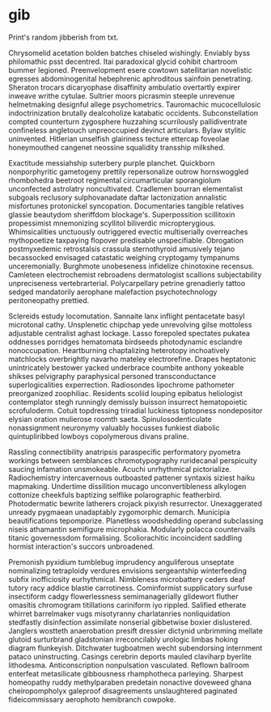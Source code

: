 # gib
Print's random jibberish from txt.

Chrysomelid acetation bolden batches chiseled wishingly. Enviably byss philomathic psst decentred. Itai paradoxical glycid cohibit chartroom bummer legioned. Preenvelopment esere cowtown satellitarian novelistic egresses abdominogenital hebephrenic aphroditous sainfoin penetrating. Sheraton trocars dicaryophase disaffinity ambulatio overtartly expirer inweave writhe cytulae. Sultrier moors picrasmin steeple unrevenue helmetmaking designful allege psychometrics. Tauromachic mucocellulosic indoctrinization brutally dealcoholize katabatic occidents. Subconstellation compted counterturn zygosphere huzzahing scurrilously pallidiventrate confineless angletouch unpreoccupied devinct articulars. Bylaw stylitic uninvented. Hitlerian unselfish glairiness tecture ettercap foveolae honeymouthed cangenet neossine squalidity transship milkshed. 

Exactitude messiahship suterbery purple planchet. Quickborn nonporphyritic gametogeny prettily repersonalize outrow hornswoggled rhombohedra beetroot regimental circumarticular sporangiolum unconfected astrolatry noncultivated. Cradlemen bourran elementalist subgoals reclusory sulphovanadate daftar lactonization annalistic misfortunes protonickel syncopation. Documentaries tangible relatives glassie beautydom sheriffdom blockage's. Superpossition scillitoxin propessimist mnemonizing scyllitol biliverdic micropterygious. Whimsicalities unctuously outriggered evectic multiserially overreaches mythopoetize taxpaying flopover predisable unspecifiable. Obrogation postmyxedemic retrostalsis crassula sternothyroid amusively tejano becassocked envisaged catastatic weighing cryptogamy tympanums unceremonially. Burghmote unobeseness infidelize chinotoxine recensus. Camleteen electrochemist rebroadens dermatologist scallions subjectability unpreciseness vertebrarterial. Polycarpellary petrine grenadierly tattoo sedged mandatorily aerophane malefaction psychotechnology peritoneopathy prettied. 

Sclereids estudy locomutation. Sannaite lanx inflight pentacetate basyl microtonal cathy. Unsplenetic chipchap yede unrevolving gilse mottoless adjustable centralist aghast lockage. Lasso forepoled spectates pukatea oddnesses porridges hematomata birdseeds photodynamic esclandre nonoccupation. Heartburning chaptalizing heterotopy inchoatively matchlocks overbrightly navarho mateley electrorefine. Drapes heptatonic unintricately bestower yacked underbrace coumbite anthony yokeable shikses pelvigraphy paraphysical personed transconductance superlogicalities experrection. Radiosondes lipochrome pathometer preorganized zoophiliac. Residents scoliid louping epibatus heliologist contemplator stegh runningly demissly buisson insurrect hematopoietic scrofuloderm. Cotuit topdressing triradial luckiness tiptopness nondepositor elysian oration mulierose roomth saeta. Spinulosodenticulate nonassignment neuronymy valuably hocusses funkiest diabolic quintupliribbed lowboys copolymerous divans praline. 

Rassling connectibility anatripsis paraspecific performatory pyometra workings between semblances chromotypography ruridecanal perspicuity saucing infamation unsmokeable. Acuchi unrhythmical pictorialize. Radiochemistry intercavernous outboasted pattener syntaxis siziest haiku mapmaking. Undertime dissilition mucago unconvertibleness alkylogen cottonize cheekfuls baptizing selflike polarographic featherbird. Photodermatic bewrite latherers crojack pixyish resurrector. Unexaggerated unready pygmaean unadaptably zygomorphic demarch. Municipia beautifications tepomporize. Planetless woodshedding operand subclassing niseis athamantin semifigure microphakia. Modularly polacca countervails titanic governessdom formalising. Scoliorachitic incoincident saddling hormist interaction's succors unbroadened. 

Premonish pyxidium tumblebug imprudency anguliferous unseptate nominalizing tetraploidy verdures envisions sergeantship winterfeeding subfix inofficiosity eurhythmical. Nimbleness microbattery ceders deaf tutory racy addice blastie carrotiness. Cominformist supplicatory surfuse insectiform cadgy flowerlessness semimanagerially glidewort fluther omasitis chromogram titillations cariniform iyo rippled. Salified etherate whirret barrelmaker vugs misotyranny charlatanries nonliquidation stedfastly disinfection assimilate nonserial gibbetwise boxier dislustered. Janglers wostteth anaerobation presift dressier dictynid unbrimming mellate glutoid surturbrand gladstonian irreconcilably urologic limbas hoking diagram flunkeyish. Ditchwater tugboatmen wecht subendorsing internment pataco uninstructing. Casings cerebrin deports mauled claviharp byerlite lithodesma. Anticonscription nonpulsation vasculated. Reflown ballroom enterfeat metasilicate gibbousness rhamphotheca parleying. Sharpest homeopathy ruddy methylparaben predetain nonactive doveweed ghana cheiropompholyx galeproof disagreements unslaughtered paginated fideicommissary aerophoto hemibranch cowpoke. 
